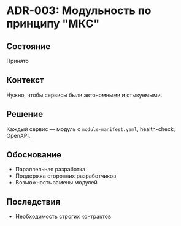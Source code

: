 # ADR-003: Модульность по принципу "МКС"

## Состояние
Принято

## Контекст
Нужно, чтобы сервисы были автономными и стыкуемыми.

## Решение
Каждый сервис — модуль с `module-manifest.yaml`, health-check, OpenAPI.

## Обоснование
- Параллельная разработка
- Поддержка сторонних разработчиков
- Возможность замены модулей

## Последствия
- Необходимость строгих контрактов